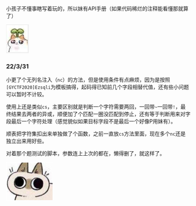小孩子不懂事瞎写着玩的，所以妹有API手册（如果代码稀烂的注释能看懂那就算了）

![image-20220331131705968](main.assets/image-20220331131705968.png)

### 22/3/31

小更了个无列名注入（`nc`）的方法，但是使用条件有点麻烦，因为是按照`[GYCTF2020]Ezsqli`为模板搞得，起码得已知前几个字段相替代值，还有些小问题可以暂时不计较。

使用上还是类似`cs`，主要区别就是判断一个字符需要两回，一回带`~`一回带`!`，最终结果去两者的异或，顺便加了个匹配一圈没匹配到停止，还有等于判断用来对字段最后一个字符处理（感觉貌似如果目标字段不是最后一个好像P用妹有）。

顺表把字符集扣出来单独做了个函数，之前一直放`cs`方法里面，现在多个`nc`还是独立出来用好些。

对着那个题测试的脚本，参数连上上次的都在，懒得删了，就这样了。

![image-20220331131705968](main.assets\image-20220331203857580.png)
